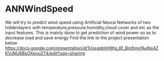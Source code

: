 # ANNWindSpeed
We will try to predict wind speed using Artificial Neural Networks of two hiddenlayers with temperature,pressure,humidity,cloud cover and etc as the input features.
This is mainly done to get prediction of wind power so as to decrease load and save energy
Find the link to the project presentation below
https://docs.google.com/presentation/d/1UssgdphH9tg_6f_Bm5mxfAuNx4ZKVJMJ6BsOXpvu2T4/edit?usp=sharing

